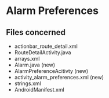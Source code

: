 # Alarm Preferences

## Files concerned
* actionbar_route_detail.xml
* RouteDetailActivity.java
* arrays.xml
* Alarm.java (new)
* AlarmPreferenceAcitivty (new)
* activity_alarm_preferences.xml (new)
* strings.xml
* AndroidManifest.xml
